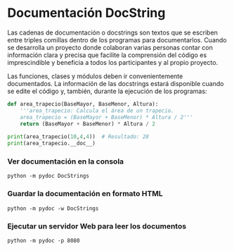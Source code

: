 # Documentación DocString

Las cadenas de documentación o docstrings son textos que se escriben entre triples comillas dentro de los programas para documentarlos. Cuando se desarrolla un proyecto donde colaboran varias personas contar con información clara y precisa que facilite la comprensión del código es imprescindible y beneficia a todos los participantes y al propio proyecto.

Las funciones, clases y módulos deben ir convenientemente documentados. La información de las docstrings estará disponible cuando se edite el código y, también, durante la ejecución de los programas:

```python
def area_trapecio(BaseMayor, BaseMenor, Altura):
    '''area_trapecio: Calcula el área de un trapecio.
    area_trapecio = (BaseMayor + BaseMenor) * Altura / 2''' 
    return (BaseMayor + BaseMenor) * Altura / 2
  
print(area_trapecio(10,4,4))  # Resultado: 28
print(area_trapecio.__doc__)
```

### Ver documentación en la consola

``python -m pydoc DocStrings``

### Guardar la documentación en formato HTML

``python -m pydoc -w DocStrings``

### Ejecutar un servidor Web para leer los documentos
``python -m pydoc -p 8080``